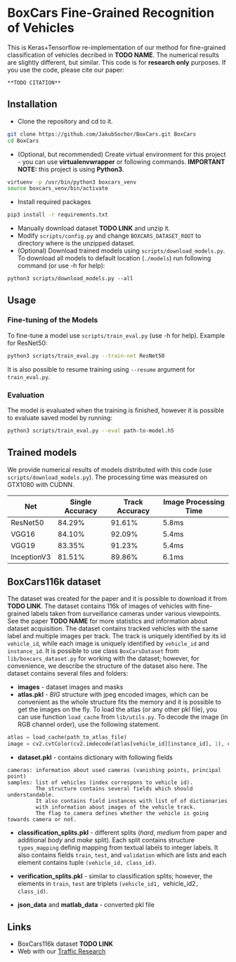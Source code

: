 # BoxCars Fine-Grained Recognition of Vehicles
This is Keras+Tensorflow re-implementation of our method for fine-grained classification of vehicles decribed in **TODO NAME**.
The numerical results are slightly different, but similar. This code is for **research only** purposes.
If you use the code, please cite our paper:
```
**TODO CITATION**
```

## Installation

* Clone the repository and cd to it.

```bash
git clone https://github.com/JakubSochor/BoxCars.git BoxCars
cd BoxCars
```
* (Optional, but recommended) Create virtual environment for this project - you can use **virtualenvwrapper** or following commands. **IMPORTANT NOTE:** this project is using **Python3**.

```bash
virtuenv -p /usr/bin/python3 boxcars_venv
source boxcars_venv/bin/activate
```

* Install required packages 

```bash
pip3 install -r requirements.txt 
```

* Manually download dataset **TODO LINK** and unzip it.
* Modify `scripts/config.py` and change `BOXCARS_DATASET_ROOT` to directory where is the unzipped dataset.
* (Optional) Download trained models using `scripts/download_models.py`. To download all models to default location (`./models`) run following command (or use -h for help):

```base
python3 scripts/download_models.py --all
``` 


## Usage
### Fine-tuning of the Models
To fine-tune a model use `scripts/train_eval.py` (use -h for help). Example for ResNet50:
```bash
python3 scripts/train_eval.py --train-net ResNet50 
```
It is also possible to resume training using `--resume` argument for `train_eval.py`.

### Evaluation
The model is evaluated when the training is finished, however it is possible to evaluate saved model by running:
```bash
python3 scripts/train_eval.py --eval path-to-model.h5
```


## Trained models
We provide numerical results of models distributed with this code (use `scripts/download_models.py`). 
The processing time was measured on GTX1080 with CUDNN.

Net | Single Accuracy | Track Accuracy | Image Processing Time
----|-----------------|----------------|----------------------
ResNet50 |  84.29% |  91.61% | 5.8ms
VGG16 | 84.10% | 92.09% | 5.4ms
VGG19 | 83.35% |  91.23% | 5.4ms
InceptionV3 | 81.51% | 89.86% | 6.1ms


## BoxCars116k dataset
The dataset was created for the paper and it is possible to download it from **TODO LINK**.
The dataset contains 116k of images of vehicles with fine-grained labels taken from surveillance cameras under various viewpoints. 
See the paper **TODO NAME** for more statistics and information about dataset acquisition.
The dataset contains tracked vehicles with the same label and multiple images per track. The track is uniquely identified by its id `vehicle_id`, while each image is uniquely identified by `vehicle_id` and `instance_id`. It is possible to use class `BoxCarsDataset` from `lib/boxcars_dataset.py` for working with the dataset; however, for convenience, we describe the structure of the dataset also here. 
The dataset contains several files and folders:
* **images** - dataset images and masks 
* **atlas.pkl** - *BIG* structure with jpeg encoded images, which can be convenient as the whole structure fits the memory and it is possible to get the images on the fly. To load the atlas (or any other pkl file), you can use function `load_cache` from `lib/utils.py`. To decode the image (in RGB channel order), use the following statement.
```python
atlas = load_cache(path_to_atlas_file)
image = cv2.cvtColor(cv2.imdecode(atlas[vehicle_id][instance_id], 1), cv2.COLOR_BGR2RGB)
```

* **dataset.pkl** - contains dictionary with following fields
```
cameras: information about used cameras (vanishing points, principal point)
samples: list of vehicles (index correspons to vehicle id). 
		 The structure contains several fields which should understandable. 
		 It also contains field instances with list of of dictionaries 
		 with information about images of the vehicle track. 
		 The flag to_camera defines whether the vehicle is going towards camera or not. 
```

* **classification_splits.pkl** - different splits (*hard*, *medium* from paper and additional *body* and *make* split). Each split contains structure `types_mapping` definig mapping from textual labels to integer labels. It also contains fields `train`, `test`, and `validation` which are lists and each element contains tuple `(vehicle_id, class_id)`.

* **verification_splits.pkl** - similar to classification splits; however, the elements in `train`, `test` are triplets `(vehicle_id1, `vehicle_id2`, class_id)`.

* **json_data** and **matlab_data** - converted pkl file


## Links 
* BoxCars116k dataset **TODO LINK**
* Web with our [Traffic Research](https://medusa.fit.vutbr.cz/traffic/)

